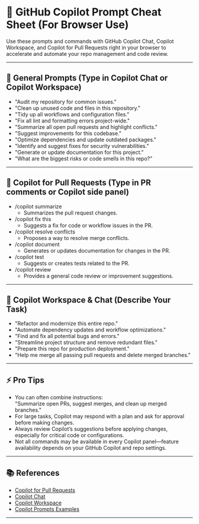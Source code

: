 # 🤖 GitHub Copilot Prompt Cheat Sheet (For Browser Use)

Use these prompts and commands with GitHub Copilot Chat, Copilot Workspace, and Copilot for Pull Requests right in your browser to accelerate and automate your repo management and code review.

---

## 📝 General Prompts (Type in Copilot Chat or Copilot Workspace)

- "Audit my repository for common issues."
- "Clean up unused code and files in this repository."
- "Tidy up all workflows and configuration files."
- "Fix all lint and formatting errors project-wide."
- "Summarize all open pull requests and highlight conflicts."
- "Suggest improvements for this codebase."
- "Optimize dependencies and update outdated packages."
- "Identify and suggest fixes for security vulnerabilities."
- "Generate or update documentation for this project."
- "What are the biggest risks or code smells in this repo?"

---

## 🚀 Copilot for Pull Requests (Type in PR comments or Copilot side panel)

- /copilot summarize
  - Summarizes the pull request changes.
- /copilot fix this
  - Suggests a fix for code or workflow issues in the PR.
- /copilot resolve conflicts
  - Proposes a way to resolve merge conflicts.
- /copilot document
  - Generates or updates documentation for changes in the PR.
- /copilot test
  - Suggests or creates tests related to the PR.
- /copilot review
  - Provides a general code review or improvement suggestions.

---

## 🧠 Copilot Workspace & Chat (Describe Your Task)

- "Refactor and modernize this entire repo."
- "Automate dependency updates and workflow optimizations."
- "Find and fix all potential bugs and errors."
- "Streamline project structure and remove redundant files."
- "Prepare this repo for production deployment."
- "Help me merge all passing pull requests and delete merged branches."

---

## ⚡ Pro Tips

- You can often combine instructions:  
  "Summarize open PRs, suggest merges, and clean up merged branches."
- For large tasks, Copilot may respond with a plan and ask for approval before making changes.
- Always review Copilot’s suggestions before applying changes, especially for critical code or configurations.
- Not all commands may be available in every Copilot panel—feature availability depends on your GitHub Copilot and repo settings.

---

## 📚 References

- [Copilot for Pull Requests](https://docs.github.com/en/copilot/github-copilot-for-pull-requests)
- [Copilot Chat](https://docs.github.com/en/copilot/github-copilot-chat)
- [Copilot Workspace](https://docs.github.com/en/copilot/copilot-workspace)
- [Copilot Prompts Examples](https://docs.github.com/en/copilot/using-github-copilot-in-your-repository#prompt-examples)

---